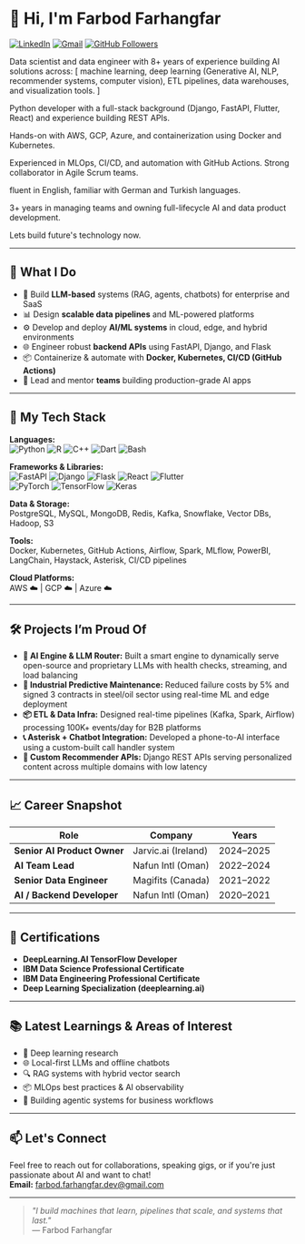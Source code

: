 # 👋 Hi, I'm Farbod Farhangfar

[![LinkedIn](https://img.shields.io/badge/LinkedIn-Connect-blue?logo=linkedin&style=flat-square)](https://www.linkedin.com/in/farbod-farhangfar/)
[![Gmail](https://img.shields.io/badge/Gmail-Contact-red?logo=gmail&style=flat-square)](mailto:farbod.farhangfar.dev@gmail.com)
[![GitHub Followers](https://img.shields.io/github/followers/FarbodFarhangfar?label=Follow&style=social)](https://github.com/FarbodFarhangfar)

Data scientist and data engineer with 8+ years of experience building AI solutions across: [
machine learning, deep learning (Generative AI, NLP, recommender systems, computer vision), ETL pipelines, data warehouses, and visualization tools. ]

Python developer with a full-stack background (Django, FastAPI, Flutter, React) and experience building REST APIs.

Hands-on with AWS, GCP, Azure, and containerization using Docker and Kubernetes. 

Experienced in MLOps, CI/CD, and automation with GitHub Actions. Strong collaborator in Agile Scrum teams. 

fluent in English, familiar with German and Turkish languages. 

3+ years in managing teams and owning full-lifecycle AI and data product development.

Lets build future's technology now.

---

## 🚀 What I Do

- 🤖 Build **LLM-based** systems (RAG, agents, chatbots) for enterprise and SaaS
- 📊 Design **scalable data pipelines** and ML-powered platforms
- ⚙️ Develop and deploy **AI/ML systems** in cloud, edge, and hybrid environments
- 🌐 Engineer robust **backend APIs** using FastAPI, Django, and Flask
- 📦 Containerize & automate with **Docker, Kubernetes, CI/CD (GitHub Actions)**
- 🧠 Lead and mentor **teams** building production-grade AI apps

---

## 🧠 My Tech Stack

**Languages:**  
![Python](https://img.shields.io/badge/Python-3670A0?logo=python&logoColor=white) ![R](https://img.shields.io/badge/R-276DC3?logo=r&logoColor=white) ![C++](https://img.shields.io/badge/C++-00599C?logo=c%2B%2B&logoColor=white) ![Dart](https://img.shields.io/badge/Dart-0175C2?logo=dart&logoColor=white) ![Bash](https://img.shields.io/badge/Bash-121011?logo=gnu-bash&logoColor=white)

**Frameworks & Libraries:**  
![FastAPI](https://img.shields.io/badge/FastAPI-005571?logo=fastapi) ![Django](https://img.shields.io/badge/Django-092E20?logo=django) ![Flask](https://img.shields.io/badge/Flask-000000?logo=flask&logoColor=white) ![React](https://img.shields.io/badge/React-61DAFB?logo=react&logoColor=black) ![Flutter](https://img.shields.io/badge/Flutter-02569B?logo=flutter)  
![PyTorch](https://img.shields.io/badge/PyTorch-EE4C2C?logo=pytorch&logoColor=white) ![TensorFlow](https://img.shields.io/badge/TensorFlow-FF6F00?logo=tensorflow&logoColor=white) ![Keras](https://img.shields.io/badge/Keras-D00000?logo=keras&logoColor=white)

**Data & Storage:**  
PostgreSQL, MySQL, MongoDB, Redis, Kafka, Snowflake, Vector DBs, Hadoop, S3

**Tools:**  
Docker, Kubernetes, GitHub Actions, Airflow, Spark, MLflow, PowerBI, LangChain, Haystack, Asterisk, CI/CD pipelines

**Cloud Platforms:**  
AWS ☁️ | GCP ☁️ | Azure ☁️

---

## 🛠️ Projects I’m Proud Of

- **🧠 AI Engine & LLM Router:** Built a smart engine to dynamically serve open-source and proprietary LLMs with health checks, streaming, and load balancing  
- **🔧 Industrial Predictive Maintenance:** Reduced failure costs by 5% and signed 3 contracts in steel/oil sector using real-time ML and edge deployment  
- **📦 ETL & Data Infra:** Designed real-time pipelines (Kafka, Spark, Airflow) processing 100K+ events/day for B2B platforms  
- **📞 Asterisk + Chatbot Integration:** Developed a phone-to-AI interface using a custom-built call handler system  
- **🧩 Custom Recommender APIs:** Django REST APIs serving personalized content across multiple domains with low latency

---

## 📈 Career Snapshot

| Role                      | Company                  | Years        |
|---------------------------|---------------------------|--------------|
| **Senior AI Product Owner** | Jarvic.ai (Ireland)       | 2024–2025     |
| **AI Team Lead**           | Nafun Intl (Oman)         | 2022–2024     |
| **Senior Data Engineer**   | Magifits (Canada)         | 2021–2022     |
| **AI / Backend Developer** | Nafun Intl (Oman)         | 2020–2021     |


---

## 🧾 Certifications

- **DeepLearning.AI TensorFlow Developer**
- **IBM Data Science Professional Certificate**
- **IBM Data Engineering Professional Certificate**
- **Deep Learning Specialization (deeplearning.ai)**

---

## 📚 Latest Learnings & Areas of Interest

- 🧠 Deep learning research
- 🌐 Local-first LLMs and offline chatbots  
- 🔍 RAG systems with hybrid vector search  
- 📦 MLOps best practices & AI observability  
- 🤝 Building agentic systems for business workflows

---

## 📫 Let's Connect

Feel free to reach out for collaborations, speaking gigs, or if you're just passionate about AI and want to chat!  
**Email:** [farbod.farhangfar.dev@gmail.com](mailto:farbod.farhangfar.dev@gmail.com)

---

> _"I build machines that learn, pipelines that scale, and systems that last."_  
> — Farbod Farhangfar
